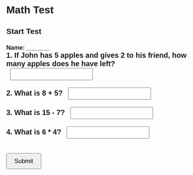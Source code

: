 <!DOCTYPE html>
<html lang="en">
  <head> 
    <meta charset="UTF-8"> 
    <meta name="viewport" content="width=device-width, initial-scale=1.0">
    <title>Math Test</title> 
    <style>
      body { 
        font-family: Arial, sans-serif; margin: 20px;
      } .question {
        margin-bottom: 20px; 
      } 
      label { 
        font-size: 1.2em;
      } input[type="text"] { 
        margin-left: 10px;
        padding: 5px; 
        font-size: 1em;
      } 
      button { 
        margin-top: 20px; 
        padding: 10px 20px; 
        font-size: 1em; 
        cursor: pointer;
      }
      .result {
        margin-top: 20px;
        font-size: 1.2em; 
      } </style> 
  </head>
  <body> 
    <h1>Math Test</h1>
    <form id="mathTest"> 
      <h2>Start Test
        <h3>Name: _______
      <!-- Question 1: Word Problem --> <div class="question">
        <label for="q1">1. If John has 5 apples and gives 2 to his friend, how many apples does he have left?</label> 
        <input type="text" id="q1" name="q1"> 
      </div> <!-- Question 2: Math Symbol (+) --> 
      <div class="question">
        <label for="q2">2. What is 8 + 5?</label>
        <input type="text" id="q2" name="q2">
      </div> 
      <!-- Question 3: Math Symbol (-) --> 
      <div class="question">
        <label for="q3">3. What is 15 - 7?</label> 
        <input type="text" id="q3" name="q3">
      </div> 
      <!-- Question 4: Math Symbol (*) --> 
      <div class="question">
        <label for="q4">4. What is 6 * 4?</label>
        <input type="text" id="q4" name="q4">
      </div> 
      <!-- Submit Button -->
      <button type="button" onclick="checkAnswers()">Submit</button> 
    </form>
    <div id="result" class="result"></div> 
    </script> 
  </body> 
</html>
